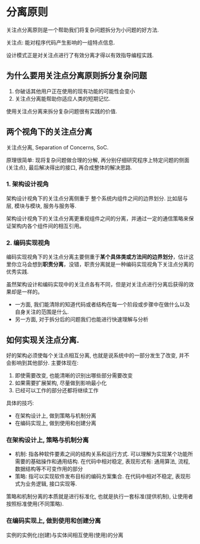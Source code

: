 # 分离原则

关注点分离原则是一个帮助我们将复杂问题拆分为小问题的好方法.

关注点: 能对程序代码产生影响的一组特点信息. 

设计模式正是对关注点进行了有效分离才得以有效指导编程实践. 

## 为什么要用关注点分离原则拆分复杂问题

1. 你破话其他用户正在使用的现有功能的可能性会变小
2. 关注点分离能帮助你适应人类的短期记忆.

使用关注点分离来拆分复杂问题很有实践的价值.


## 两个视角下的关注点分离

关注点分离, Separation of Concerns, SoC. 

原理很简单: 现将复杂问题做合理的分解, 再分别仔细研究程序上特定问题的侧面(关注点), 最后解决得出的接口, 再合成整体的解决思路. 

### 1. 架构设计视角

架构设计视角下的关注点分离侧重于 整个系统内组件之间的边界划分. 比如层与层, 模块与模块, 服务与服务等.

架构设计视角下的关注点分离更重视组件之间的分离，并通过一定的通信策略来保证架构内各个组件间的相互引用。

### 2. 编码实现视角

编码实现视角下的关注点分离主要侧重于**某个具体类或方法间的边界划分**，估计这里你立马会想到**职责分离**，没错，职责分离就是一种编码实现视角下关注点分离的优秀实践.


虽然架构设计和编码实现中的关注点各有不同，但是对关注点进行分离后获得的效果却是一样的。

- 一方面, 我们能清除的知道代码或者结构在每一个阶段或步骤中在做什么以及自身关注的范围是什么.
- 另一方面, 对于拆分后的问题我们也能进行快速理解与分析

## 如何实现关注点分离.

好的架构必须使每个关注点相互分离, 也就是说系统中的一部分发生了改变, 并不会影响到其他部分. 主要体现在:

1. 即使需要改变, 也能清晰的识别出哪些部分需要改变
2. 如果需要扩展架构, 尽量做到影响最小化
3. 已经可以工作的部分还都将继续工作

具体的技巧:

- 在架构设计上, 做到策略与机制分离
- 在编码实现上, 做到使用和创建分离

### 在架构设计上, 策略与机制分离

- 机制: 指各种软件要素之间的结构关系和运行方式. 可以理解为实现某个功能所需要的基础操作和通用结构. 在代码中相对稳定, 表现形式有: 通用算法, 流程, 数据结构等不可变作用的部分
- 策略: 指可以实现软件发布目标的编码方案集合. 在代码中相对不稳定, 表现形式为业务逻辑, 接口实现等.

策略和机制分离的本质就是进行标准化, 也就是执行一套标准(提供机制), 让使用者按照标准使用(不同策略).

### 在编码实现上, 做到使用和创建分离 

实例的实例化(创建)与实体间相互使用(使用)的分离
